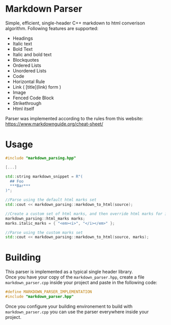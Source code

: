 # Markdown Parser

Simple, efficient, single-header C++ markdown to html converison algorithm. Following features are supported:

- Headings
- Italic text
- Bold Text
- Italic and bold text
- Blockquotes
- Ordered Lists
- Unordered Lists
- Code
- Horizontal Rule
- Link ( \[title](link) form )
- Image
- Fenced Code Block
- Strikethrough
- Html itself

Parser was implemented according to the rules from this website: <https://www.markdownguide.org/cheat-sheet/>

# Usage
```cpp
#include "markdown_parsing.hpp"

[...]

std::string markdown_snippet = R"(
  ## Foo
  ***Bar***
)";

//Parse using the default html marks set
std::cout << markdown_parsing::markdown_to_html(source);

//Create a custom set of html marks, and then override html marks for italic text
markdown_parsing::html_marks marks;
marks.italic_marks = { "<em><i>", "</i></em>" };

//Parse using the custom marks set
std::cout << markdown_parsing::markdown_to_html(source, marks);
```

# Building
This parser is implemented as a typical single header library.  
Once you have your copy of the ``markdown_parser.hpp``, create a file ``markdown_parser.cpp`` inside your project and paste in the following code:
```cpp
#define MARKDOWN_PARSER_IMPLEMENTATION
#include "markdown_parser.hpp"
```
Once you configure your building environement to build with ``markdown_parser.cpp`` you can use the parser everywhere inside your project.
